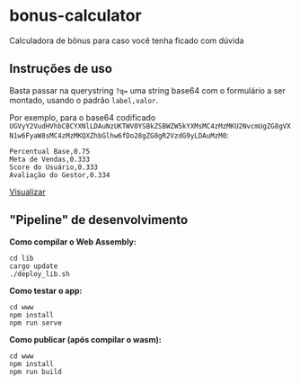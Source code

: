 # bonus-calculator
Calculadora de bônus para caso você tenha ficado com dúvida

## Instruções de uso

Basta passar na querystring `?q=` uma string base64 com o formulário a ser montado, usando o padrão `label,valor`.

Por exemplo, para o base64 codificado `UGVyY2VudHVhbCBCYXNlLDAuNzUKTWV0YSBkZSBWZW5kYXMsMC4zMzMKU2NvcmUgZG8gVXN1w6FyaW8sMC4zMzMKQXZhbGlhw6fDo28gZG8gR2VzdG9yLDAuMzM0`:

    Percentual Base,0.75
    Meta de Vendas,0.333
    Score do Usuário,0.333
    Avaliação do Gestor,0.334

 [Visualizar](http://bonus.saguinus.net/?q=UGVyY2VudHVhbCBCYXNlLDAuNzUKTWV0YSBkZSBWZW5kYXMsMC4zMzMKU2NvcmUgZG8gVXN1w6FyaW8sMC4zMzMKQXZhbGlhw6fDo28gZG8gR2VzdG9yLDAuMzM0)

## "Pipeline" de desenvolvimento

**Como compilar o Web Assembly:**

    cd lib
    cargo update
    ./deploy_lib.sh

**Como testar o app:**

    cd www
    npm install
    npm run serve

**Como publicar (após compilar o wasm):**

    cd www
    npm install
    npm run build
